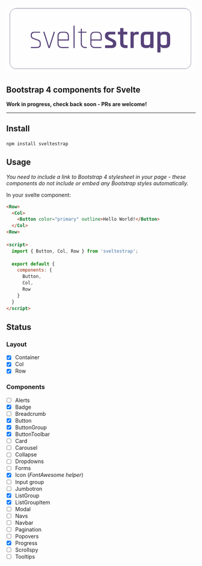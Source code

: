 ![Logo](./logo.png)

## Bootstrap 4 components for Svelte

**Work in progress, check back soon - PRs are welcome!**

----

## Install

`npm install sveltestrap`

## Usage

_You need to include a link to Bootstrap 4 stylesheet in your page - these components do not include or embed any Bootstrap styles automatically._

In your svelte component:

```html
<Row>
  <Col>
    <Button color="primary" outline>Hello World!</Button>
  </Col>
<Row>

<script>
  import { Button, Col, Row } from 'sveltestrap';

  export default {
    components: {
      Button,
      Col,
      Row
    }
  }
</script>
```

## Status


### Layout

* [x] Container
* [x] Col
* [x] Row

### Components

* [ ] Alerts
* [x] Badge
* [ ] Breadcrumb
* [x] Button
* [x] ButtonGroup
* [x] ButtonToolbar
* [ ] Card
* [ ] Carousel
* [ ] Collapse
* [ ] Dropdowns
* [ ] Forms
* [x] Icon (_FontAwesome helper_)
* [ ] Input group
* [ ] Jumbotron
* [x] ListGroup
* [x] ListGroupItem
* [ ] Modal
* [ ] Navs
* [ ] Navbar
* [ ] Pagination
* [ ] Popovers
* [x] Progress
* [ ] Scrollspy
* [ ] Tooltips
